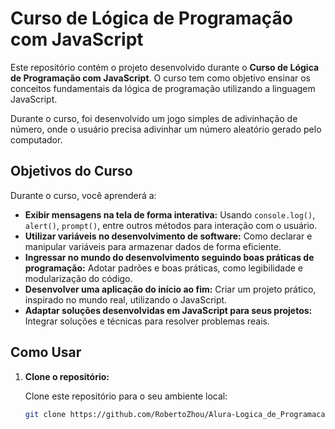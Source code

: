 # Curso de Lógica de Programação com JavaScript

Este repositório contém o projeto desenvolvido durante o **Curso de Lógica de Programação com JavaScript**. O curso tem como objetivo ensinar os conceitos fundamentais da lógica de programação utilizando a linguagem JavaScript.

Durante o curso, foi desenvolvido um jogo simples de adivinhação de número, onde o usuário precisa adivinhar um número aleatório gerado pelo computador.

## Objetivos do Curso

Durante o curso, você aprenderá a:

- **Exibir mensagens na tela de forma interativa:** Usando `console.log()`, `alert()`, `prompt()`, entre outros métodos para interação com o usuário.
- **Utilizar variáveis no desenvolvimento de software:** Como declarar e manipular variáveis para armazenar dados de forma eficiente.
- **Ingressar no mundo do desenvolvimento seguindo boas práticas de programação:** Adotar padrões e boas práticas, como legibilidade e modularização do código.
- **Desenvolver uma aplicação do início ao fim:** Criar um projeto prático, inspirado no mundo real, utilizando o JavaScript.
- **Adaptar soluções desenvolvidas em JavaScript para seus projetos:** Integrar soluções e técnicas para resolver problemas reais.

## Como Usar

1. **Clone o repositório:**

   Clone este repositório para o seu ambiente local:

   ```bash
   git clone https://github.com/RobertoZhou/Alura-Logica_de_Programacao
